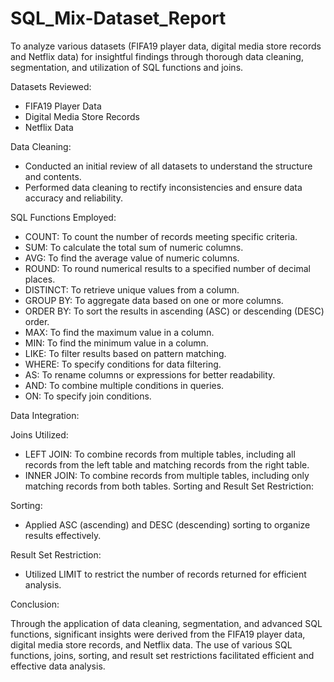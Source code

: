 # SQL_Mix-Dataset_Report

  To analyze various datasets (FIFA19 player data, digital media store records and Netflix data) for insightful findings through thorough data cleaning, segmentation, and utilization of SQL functions and joins.

Datasets Reviewed:

- FIFA19 Player Data
- Digital Media Store Records
- Netflix Data

Data Cleaning:

- Conducted an initial review of all datasets to understand the structure and contents.
- Performed data cleaning to rectify inconsistencies and ensure data accuracy and reliability.

SQL Functions Employed:
  
- COUNT: To count the number of records meeting specific criteria.
- SUM: To calculate the total sum of numeric columns.
- AVG: To find the average value of numeric columns.
- ROUND: To round numerical results to a specified number of decimal places.
- DISTINCT: To retrieve unique values from a column.
- GROUP BY: To aggregate data based on one or more columns.
- ORDER BY: To sort the results in ascending (ASC) or descending (DESC) order.
- MAX: To find the maximum value in a column.
- MIN: To find the minimum value in a column.
- LIKE: To filter results based on pattern matching.
- WHERE: To specify conditions for data filtering.
- AS: To rename columns or expressions for better readability.
- AND: To combine multiple conditions in queries.
- ON: To specify join conditions.

Data Integration:

 Joins Utilized:
 - LEFT JOIN: To combine records from multiple tables, including all records from the left table and matching records from the right table.
 - INNER JOIN: To combine records from multiple tables, including only matching records from both tables.
   Sorting and Result Set Restriction:

 Sorting:

- Applied ASC (ascending) and DESC (descending) sorting to organize results effectively.

 Result Set Restriction:
  
- Utilized LIMIT to restrict the number of records returned for efficient analysis.

 Conclusion:
 
   Through the application of data cleaning, segmentation, and advanced SQL functions, significant insights were derived from the FIFA19 player data, digital media store records, and Netflix data. The use of various SQL functions, joins, sorting, and result set restrictions facilitated efficient and effective data analysis.



